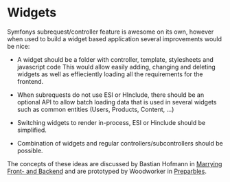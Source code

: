 # Widgets

Symfonys subrequest/controller feature is awesome on its own, however when used
to build a widget based application several improvements would be nice:

- A widget should be a folder with controller, template, stylesheets and javascript code
  This would allow easily adding, changing and deleting widgets as well as effieciently
  loading all the requirements for the frontend.

- When subrequests do not use ESI or HInclude, there should be an optional API to allow batch
  loading data that is used in several widgets such as common entities (Users, Products, Content, ...)

- Switching widgets to render in-process, ESI or Hinclude should be simplified.

- Combination of widgets and regular controllers/subcontrollers should be possible.

The concepts of these ideas are discussed by Bastian Hofmann in [Marrying Front- and Backend](https://speakerdeck.com/bastianhofmann/marrying-front-with-back-end-2)
and are prototyped by Woodworker in [Preparbles](https://github.com/P2EE/preparables).
